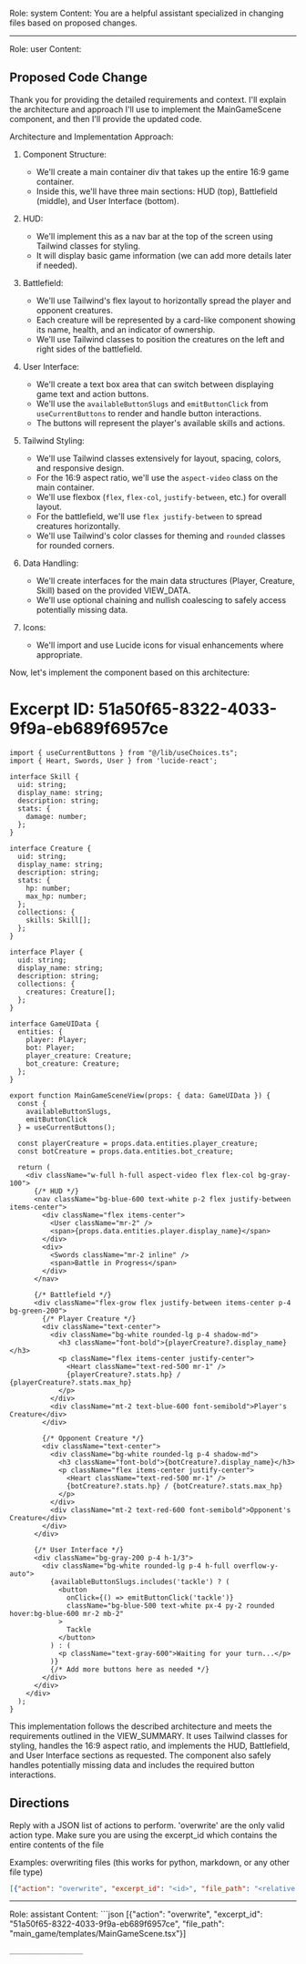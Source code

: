 Role: system
Content: You are a helpful assistant specialized in changing files based on proposed changes.
__________________
Role: user
Content: 
## Proposed Code Change
Thank you for providing the detailed requirements and context. I'll explain the architecture and approach I'll use to implement the MainGameScene component, and then I'll provide the updated code.

Architecture and Implementation Approach:

1. Component Structure:
   - We'll create a main container div that takes up the entire 16:9 game container.
   - Inside this, we'll have three main sections: HUD (top), Battlefield (middle), and User Interface (bottom).

2. HUD:
   - We'll implement this as a nav bar at the top of the screen using Tailwind classes for styling.
   - It will display basic game information (we can add more details later if needed).

3. Battlefield:
   - We'll use Tailwind's flex layout to horizontally spread the player and opponent creatures.
   - Each creature will be represented by a card-like component showing its name, health, and an indicator of ownership.
   - We'll use Tailwind classes to position the creatures on the left and right sides of the battlefield.

4. User Interface:
   - We'll create a text box area that can switch between displaying game text and action buttons.
   - We'll use the `availableButtonSlugs` and `emitButtonClick` from `useCurrentButtons` to render and handle button interactions.
   - The buttons will represent the player's available skills and actions.

5. Tailwind Styling:
   - We'll use Tailwind classes extensively for layout, spacing, colors, and responsive design.
   - For the 16:9 aspect ratio, we'll use the `aspect-video` class on the main container.
   - We'll use flexbox (`flex`, `flex-col`, `justify-between`, etc.) for overall layout.
   - For the battlefield, we'll use `flex justify-between` to spread creatures horizontally.
   - We'll use Tailwind's color classes for theming and `rounded` classes for rounded corners.

6. Data Handling:
   - We'll create interfaces for the main data structures (Player, Creature, Skill) based on the provided VIEW_DATA.
   - We'll use optional chaining and nullish coalescing to safely access potentially missing data.

7. Icons:
   - We'll import and use Lucide icons for visual enhancements where appropriate.

Now, let's implement the component based on this architecture:

# Excerpt ID: 51a50f65-8322-4033-9f9a-eb689f6957ce
```tsx main_game/templates/MainGameScene.tsx
import { useCurrentButtons } from "@/lib/useChoices.ts";
import { Heart, Swords, User } from 'lucide-react';

interface Skill {
  uid: string;
  display_name: string;
  description: string;
  stats: {
    damage: number;
  };
}

interface Creature {
  uid: string;
  display_name: string;
  description: string;
  stats: {
    hp: number;
    max_hp: number;
  };
  collections: {
    skills: Skill[];
  };
}

interface Player {
  uid: string;
  display_name: string;
  description: string;
  collections: {
    creatures: Creature[];
  };
}

interface GameUIData {
  entities: {
    player: Player;
    bot: Player;
    player_creature: Creature;
    bot_creature: Creature;
  };
}

export function MainGameSceneView(props: { data: GameUIData }) {
  const {
    availableButtonSlugs,
    emitButtonClick
  } = useCurrentButtons();

  const playerCreature = props.data.entities.player_creature;
  const botCreature = props.data.entities.bot_creature;

  return (
    <div className="w-full h-full aspect-video flex flex-col bg-gray-100">
      {/* HUD */}
      <nav className="bg-blue-600 text-white p-2 flex justify-between items-center">
        <div className="flex items-center">
          <User className="mr-2" />
          <span>{props.data.entities.player.display_name}</span>
        </div>
        <div>
          <Swords className="mr-2 inline" />
          <span>Battle in Progress</span>
        </div>
      </nav>

      {/* Battlefield */}
      <div className="flex-grow flex justify-between items-center p-4 bg-green-200">
        {/* Player Creature */}
        <div className="text-center">
          <div className="bg-white rounded-lg p-4 shadow-md">
            <h3 className="font-bold">{playerCreature?.display_name}</h3>
            <p className="flex items-center justify-center">
              <Heart className="text-red-500 mr-1" />
              {playerCreature?.stats.hp} / {playerCreature?.stats.max_hp}
            </p>
          </div>
          <div className="mt-2 text-blue-600 font-semibold">Player's Creature</div>
        </div>

        {/* Opponent Creature */}
        <div className="text-center">
          <div className="bg-white rounded-lg p-4 shadow-md">
            <h3 className="font-bold">{botCreature?.display_name}</h3>
            <p className="flex items-center justify-center">
              <Heart className="text-red-500 mr-1" />
              {botCreature?.stats.hp} / {botCreature?.stats.max_hp}
            </p>
          </div>
          <div className="mt-2 text-red-600 font-semibold">Opponent's Creature</div>
        </div>
      </div>

      {/* User Interface */}
      <div className="bg-gray-200 p-4 h-1/3">
        <div className="bg-white rounded-lg p-4 h-full overflow-y-auto">
          {availableButtonSlugs.includes('tackle') ? (
            <button
              onClick={() => emitButtonClick('tackle')}
              className="bg-blue-500 text-white px-4 py-2 rounded hover:bg-blue-600 mr-2 mb-2"
            >
              Tackle
            </button>
          ) : (
            <p className="text-gray-600">Waiting for your turn...</p>
          )}
          {/* Add more buttons here as needed */}
        </div>
      </div>
    </div>
  );
}
```

This implementation follows the described architecture and meets the requirements outlined in the VIEW_SUMMARY. It uses Tailwind classes for styling, handles the 16:9 aspect ratio, and implements the HUD, Battlefield, and User Interface sections as requested. The component also safely handles potentially missing data and includes the required button interactions.

## Directions
Reply with a JSON list of actions to perform. 'overwrite' are the only valid action type. 
Make sure you are using the excerpt_id which contains the entire contents of the file

Examples:
overwriting files (this works for python, markdown, or any other file type)
```json output_example1
[{"action": "overwrite", "excerpt_id": "<id>", "file_path": "<relative file path>"}]
```

__________________
Role: assistant
Content: ```json
[{"action": "overwrite", "excerpt_id": "51a50f65-8322-4033-9f9a-eb689f6957ce", "file_path": "main_game/templates/MainGameScene.tsx"}]
```
__________________
